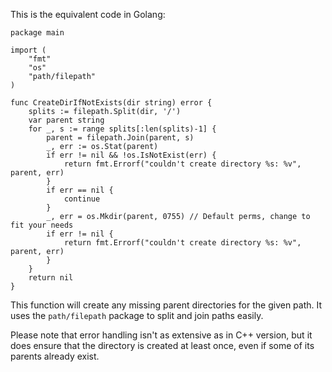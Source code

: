 This is the equivalent code in Golang:

```golang
package main

import (
	"fmt"
	"os"
	"path/filepath"
)

func CreateDirIfNotExists(dir string) error {
	splits := filepath.Split(dir, '/')
	var parent string
	for _, s := range splits[:len(splits)-1] {
		parent = filepath.Join(parent, s)
		_, err := os.Stat(parent)
		if err != nil && !os.IsNotExist(err) {
			return fmt.Errorf("couldn't create directory %s: %v", parent, err)
		}
		if err == nil {
			continue
		}
		_, err = os.Mkdir(parent, 0755) // Default perms, change to fit your needs
		if err != nil {
			return fmt.Errorf("couldn't create directory %s: %v", parent, err)
		}
	}
	return nil
}
```
This function will create any missing parent directories for the given path. It uses the `path/filepath` package to split and join paths easily. 

Please note that error handling isn't as extensive as in C++ version, but it does ensure that the directory is created at least once, even if some of its parents already exist.
